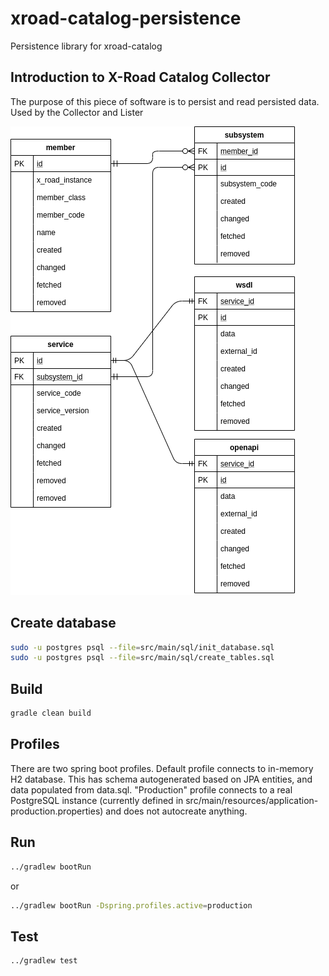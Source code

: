 # xroad-catalog-persistence
Persistence library for xroad-catalog

## Introduction to X-Road Catalog Collector

The purpose of this piece of software is to persist and read persisted data. Used by the Collector and Lister

![X-Road Persistence overview](db.png)

## Create database
```sh
sudo -u postgres psql --file=src/main/sql/init_database.sql
sudo -u postgres psql --file=src/main/sql/create_tables.sql
```

## Build
```sh
gradle clean build
```

## Profiles
There are two spring boot profiles. 
Default profile connects to in-memory H2 database. 
This has schema autogenerated based on JPA entities, and data populated from data.sql.
"Production" profile connects to a real PostgreSQL instance (currently defined in src/main/resources/application-production.properties)
and does not autocreate anything.

## Run
```sh
../gradlew bootRun
```
or
```sh
../gradlew bootRun -Dspring.profiles.active=production
```

## Test

```sh
../gradlew test
```


